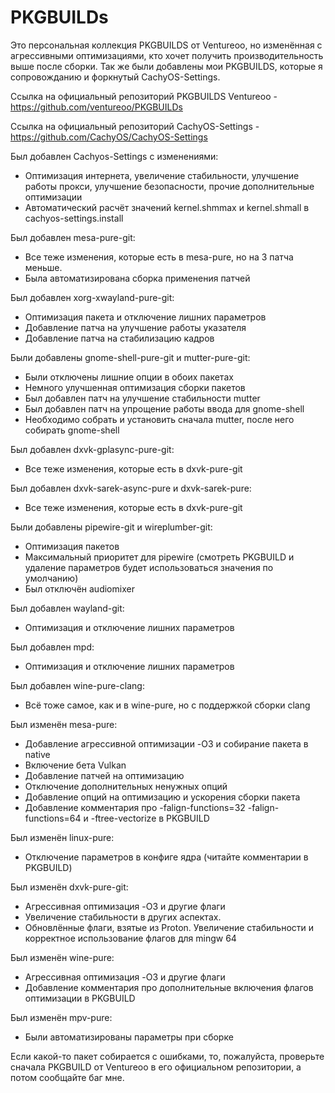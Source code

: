 # PKGBUILDs

Это персональная коллекция PKGBUILDS от Ventureoo, но изменённая с агрессивными оптимизациями, кто хочет получить производительность выше после сборки. 
Так же были добавлены мои PKGBUILDS, которые я сопровожданию и форкнутый CachyOS-Settings.

Ссылка на официальный репозиторий PKGBUILDS Ventureoo - https://github.com/ventureoo/PKGBUILDs

Ссылка на официальный репозиторий CachyOS-Settings - https://github.com/CachyOS/CachyOS-Settings

Был добавлен Cachyos-Settings с изменениями:
- Оптимизация интернета, увеличение стабильности, улучшение работы прокси, улучшение безопасности, прочие дополнительные оптимизации
- Автоматический расчёт значений kernel.shmmax и kernel.shmall в cachyos-settings.install

Был добавлен mesa-pure-git:
- Все теже изменения, которые есть в mesa-pure, но на 3 патча меньше.
- Была автоматизирована сборка применения патчей

Был добавлен xorg-xwayland-pure-git:
- Оптимизация пакета и отключение лишних параметров
- Добавление патча на улучшение работы указателя
- Добавление патча на стабилизацию кадров

Были добавлены gnome-shell-pure-git и mutter-pure-git:
- Были отключены лишние опции в обоих пакетах
- Немного улучшенная оптимизация сборки пакетов
- Был добавлен патч на улучшение стабильности mutter
- Был добавлен патч на упрощение работы ввода для gnome-shell
- Необходимо собрать и установить сначала mutter, после него собирать gnome-shell

Был добавлен dxvk-gplasync-pure-git:
- Все теже изменения, которые есть в dxvk-pure-git

Был добавлен dxvk-sarek-async-pure и dxvk-sarek-pure:
- Все теже изменения, которые есть в dxvk-pure-git

Были добавлены pipewire-git и wireplumber-git:
- Оптимизация пакетов
- Максимальный приоритет для pipewire (смотреть PKGBUILD и удаление параметров будет использоваться значения по умолчанию)
- Был отключён audiomixer

Был добавлен wayland-git:
- Оптимизация и отключение лишних параметров

Был добавлен mpd:
- Оптимизация и отключение лишних параметров

Был добавлен wine-pure-clang:
- Всё тоже самое, как и в wine-pure, но с поддержкой сборки clang

Был изменён mesa-pure:
- Добавление агрессивной оптимизации -O3 и собирание пакета в native
- Включение бета Vulkan
- Добавление патчей на оптимизацию
- Отключение дополнительных ненужных опций
- Добавление опций на оптимизацию и ускорения сборки пакета
- Добавление комментария про -falign-functions=32 -falign-functions=64 и -ftree-vectorize в PKGBUILD

Был изменён linux-pure:
- Отключение параметров в конфиге ядра (читайте комментарии в PKGBUILD)

Был изменён dxvk-pure-git:
- Агрессивная оптимизация -O3 и другие флаги
- Увеличение стабильности в других аспектах.
- Обновлённые флаги, взятые из Proton. Увеличение стабильности и корректное использование флагов для mingw 64

Был изменён wine-pure:
- Агрессивная оптимизация -O3 и другие флаги
- Добавление комментария про дополнительные включения флагов оптимизации в PKGBUILD

Был изменён mpv-pure:
- Были автоматизированы параметры при сборке

Если какой-то пакет собирается с ошибками, то, пожалуйста, проверьте сначала PKGBUILD от Ventureoo в его официальном репозитории, а потом сообщайте баг мне.
